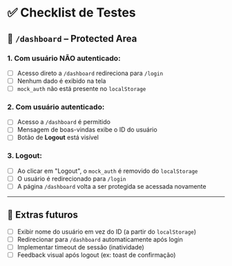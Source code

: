 # ✅ Checklist de Testes

## 📄 `/dashboard` – Protected Area

### 1. Com usuário NÃO autenticado:
- [ ] Acesso direto a `/dashboard` redireciona para `/login`
- [ ] Nenhum dado é exibido na tela
- [ ] `mock_auth` não está presente no `localStorage`

### 2. Com usuário autenticado:
- [ ] Acesso a `/dashboard` é permitido
- [ ] Mensagem de boas-vindas exibe o ID do usuário
- [ ] Botão de **Logout** está visível

### 3. Logout:
- [ ] Ao clicar em "Logout", o `mock_auth` é removido do `localStorage`
- [ ] O usuário é redirecionado para `/login`
- [ ] A página `/dashboard` volta a ser protegida se acessada novamente

---

## 🧪 Extras futuros
- [ ] Exibir nome do usuário em vez do ID (a partir do `localStorage`)
- [ ] Redirecionar para `/dashboard` automaticamente após login
- [ ] Implementar timeout de sessão (inatividade)
- [ ] Feedback visual após logout (ex: toast de confirmação)
